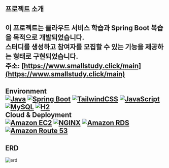 프로젝트 소개
---
이 프로젝트는 클라우드 서비스 학습과 Spring Boot 복습을 목적으로 개발되었습니다.  
스터디를 생성하고 참여자를 모집할 수 있는 기능을 제공하는 형태로 구현되었습니다.    
주소: [https://www.smallstudy.click/main](https://www.smallstudy.click/main)
---
Environment  
[![Java](https://img.shields.io/badge/Java-007396?style=flat-square&logo=java&logoColor=white)](https://www.oracle.com/java/)
[![Spring Boot](https://img.shields.io/badge/Spring%20Boot-6DB33F?style=flat-square&logo=springboot&logoColor=white)](https://spring.io/projects/spring-boot)
[![TailwindCSS](https://img.shields.io/badge/TailwindCSS-38B2AC?style=flat-square&logo=tailwind-css&logoColor=white)](https://tailwindcss.com/)
[![JavaScript](https://img.shields.io/badge/JavaScript-F7DF1E?style=flat-square&logo=javascript&logoColor=black)](https://developer.mozilla.org/en-US/docs/Web/JavaScript)
[![MySQL](https://img.shields.io/badge/MySQL-4479A1?style=flat-square&logo=mysql&logoColor=white)](https://www.mysql.com/)
[![H2](https://img.shields.io/badge/H2-003545?style=flat-square&logo=h2&logoColor=white)](https://h2database.com/)  
Cloud & Deployment  
[![Amazon EC2](https://img.shields.io/badge/Amazon%20EC2-FF9900?style=flat-square&logo=amazon-aws&logoColor=white)](https://aws.amazon.com/ec2/)
[![NGINX](https://img.shields.io/badge/NGINX-009639?style=flat-square&logo=nginx&logoColor=white)](https://www.nginx.com/)
[![Amazon RDS](https://img.shields.io/badge/Amazon%20RDS-527FFF?style=flat-square&logo=amazon-rds&logoColor=white)](https://aws.amazon.com/rds/)
[![Amazon Route 53](https://img.shields.io/badge/Amazon%20Route%2053-232F3E?style=flat-square&logo=amazon-aws&logoColor=white)](https://aws.amazon.com/route53/)
---
ERD
---
![erd](https://github.com/user-attachments/assets/0daa3033-ad0d-4d64-a439-bb2cfa3fa56f)


